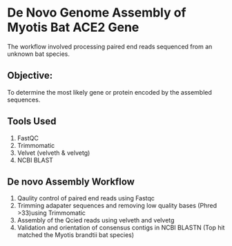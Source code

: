 # De Novo Genome Assembly of Myotis Bat ACE2 Gene
The workflow involved processing paired end reads sequenced from an unknown bat species. 

## Objective:

To determine the most likely gene or protein encoded by the assembled sequences.

## Tools Used
1. FastQC
2. Trimmomatic
3. Velvet (velveth & velvetg)
4. NCBI BLAST

## De novo Assembly Workflow

1. Qaulity control of paired end reads using Fastqc
2. Trimming adapater sequences and removing low quality bases (Phred >33)using Trimmomatic
3. Assembly of the Qcied reads using velveth and velvetg
4. Validation and orientation of consensus contigs in NCBI BLASTN (Top hit matched the Myotis brandtii bat species) 
